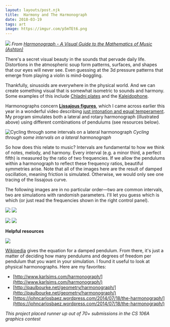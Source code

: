 ```yaml
---
layout: layouts/post.njk
title:  Harmony and The Harmonograph
date: 2018-03-19
tags: art
image: https://imgur.com/p5mTEt6.png
---
```

![](https://imgur.com/0b4gMWj.png)
*From [Harmonograph - A Visual Guide to the Mathematics of Music (Ashton)](https://www.scribd.com/doc/147969892/Anthony-Ashton-Harmonograph-A-Visual-Guide-to-the-Mathematics-of-Music-cleaned)*

There's a secret visual beauty in the sounds that pervade daily life. Distortions in the atmospheric soup form patterns, surfaces, and shapes that our eyes will never see. Even guessing at the 3d pressure patterns that emerge from playing a violin is mind-boggling.

Thankfully, sinusoids are everywhere in the physical world. And we can create something visual that is somewhat isometric to sounds and harmony. Some examples of this include [Chladni plates](https://www.youtube.com/watch?v=lRFysSAxWxI) and the [Kaleidophone](https://en.wikipedia.org/wiki/Kaleidophone).

Harmonographs concern [**Lissajous figures**](https://en.wikipedia.org/wiki/Lissajous_curve), which I came across earlier this year in a wonderful video describing [just intonation and equal temperament](https://www.youtube.com/watch?v=6NlI4No3s0M). My program simulates both a lateral and rotary harmonograph (illustrated above) using different combinations of pendulums (see resources below).

![Cycling through some intervals on a lateral harmonograph](https://imgur.com/IgCSB3C.gif)
*Cycling through some intervals on a lateral harmonograph*

So how does this relate to music? Intervals are fundamental to how we think of notes, melody, and harmony. Every interval (e.g. a minor third, a perfect fifth) is measured by the ratio of two frequencies. If we allow the pendulums within a harmonograph to reflect these frequency ratios, beautiful symmetries arise. Note that all of the images here are the result of damped oscillation, meaning friction is simulated. Otherwise, we would only see one tracing of the lissajous curve.

The following images are in no particular order—two are common intervals, two are simulations with randomish parameters. I'll let you guess which is which (or just read the frequencies shown in the right control panel).

![](https://imgur.com/2vDyYEY.png)
![](https://imgur.com/p5mTEt6.png)
<!-- ![](https://imgur.com/UemTvRU.png) boring -->
![](https://imgur.com/4IB9Omv.png)
![](https://imgur.com/skcpxJh.png)

**Helpful resources**

![](https://wikimedia.org/api/rest_v1/media/math/render/svg/9c6eb3f0406b6c849767add602b00fbbed82676d)

[Wikipedia](https://en.wikipedia.org/wiki/Harmonograph#Computer-generated_harmonograph_figure) gives the equation for a damped pendulum.
From there, it's just a matter of deciding how many pendulums and degrees of freedom per pendulum that you want in your simulation. I found it useful to look at physical harmonographs. Here are my favorites:
* [http://www.karlsims.com/harmonograph/](http://www.karlsims.com/harmonograph/)
* [http://paulbourke.net/geometry/harmonograph/](http://paulbourke.net/geometry/harmonograph/)
* [https://johncarlosbaez.wordpress.com/2014/07/18/the-harmonograph/](https://johncarlosbaez.wordpress.com/2014/07/18/the-harmonograph/)

*This project placed runner up out of 70+ submissions in the CS 106A graphics contest*

